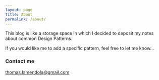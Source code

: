 ```yaml
---
layout: page
title: About
permalink: /about/
---
```


This blog is like a storage space in which I decided to deposit my notes about common Design Patterns.

If you would like me to add a specific pattern, feel free to let me know...

### Contact me

[thomas.lamendola@gmail.com](mailto:thomas.lamendola@gmail.com)